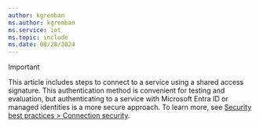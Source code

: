 ```yaml
---
author: kgremban
ms.author: kgremban
ms.service: iot
ms.topic: include
ms.date: 08/28/2024
---
```


>[!IMPORTANT]
>This article includes steps to connect to a service using a shared access signature. This authentication method is convenient for testing and evaluation, but authenticating to a service with Microsoft Entra ID or managed identities is a more secure approach. To learn more, see [Security best practices > Connection security](../articles/articles/iot/iot-overview-security.md#connection-security).
